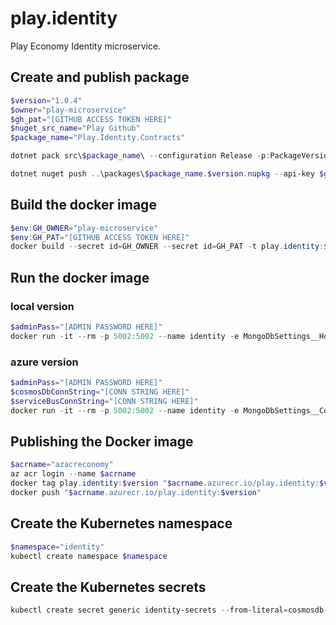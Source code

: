 # play.identity
Play Economy Identity microservice.

## Create and publish package
```powershell
$version="1.0.4"
$owner="play-microservice"
$gh_pat="[GITHUB ACCESS TOKEN HERE]"
$nuget_src_name="Play Github"
$package_name="Play.Identity.Contracts"

dotnet pack src\$package_name\ --configuration Release -p:PackageVersion=$version -p:RepositoryUrl=https://github.com/$owner/play.identity -o ..\packages

dotnet nuget push ..\packages\$package_name.$version.nupkg --api-key $gh_pat --source $nuget_src_name
```

## Build the docker image
```powershell
$env:GH_OWNER="play-microservice"
$env:GH_PAT="[GITHUB ACCESS TOKEN HERE]"
docker build --secret id=GH_OWNER --secret id=GH_PAT -t play.identity:$version .
```

## Run the docker image
### local version
```powershell
$adminPass="[ADMIN PASSWORD HERE]"
docker run -it --rm -p 5002:5002 --name identity -e MongoDbSettings__Host=mongo -e RabbitMQSettings__Host=rabbitmq -e IdentitySettings__AdminUserPassword=$adminPass --network playinfra_default play.identity:$version
```
### azure version
```powershell
$adminPass="[ADMIN PASSWORD HERE]"
$cosmosDbConnString="[CONN STRING HERE]"
$serviceBusConnString="[CONN STRING HERE]"
docker run -it --rm -p 5002:5002 --name identity -e MongoDbSettings__ConnectionString=$cosmosDbConnString -e ServiceBusSettings__ConnectionString=$serviceBusConnString -e ServiceSettings__MessageBroker="SERVICEBUS" -e IdentitySettings__AdminUserPassword=$adminPass play.identity:$version
```

## Publishing the Docker image
```powershell
$acrname="azacreconomy"
az acr login --name $acrname
docker tag play.identity:$version "$acrname.azurecr.io/play.identity:$version"
docker push "$acrname.azurecr.io/play.identity:$version"
```

## Create the Kubernetes namespace
```powershell
$namespace="identity"
kubectl create namespace $namespace
```

## Create the Kubernetes secrets
```powershell
kubectl create secret generic identity-secrets --from-literal=cosmosdb-connectionstring=$cosmosDbConnString --from-literal=servicebus-connectionstring=$serviceBusConnString --from-literal=admin-password=$adminPass -n $namespace
```